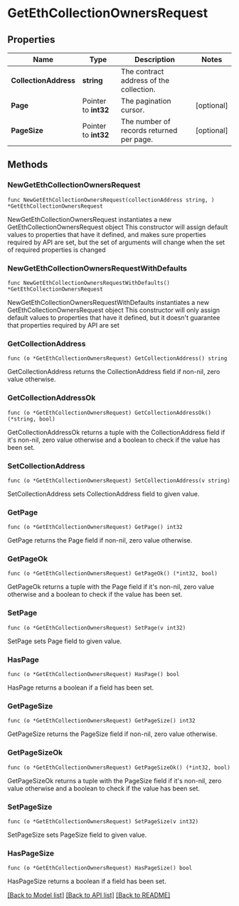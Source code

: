 # GetEthCollectionOwnersRequest

## Properties

Name | Type | Description | Notes
------------ | ------------- | ------------- | -------------
**CollectionAddress** | **string** | The contract address of the collection. | 
**Page** | Pointer to **int32** | The pagination cursor. | [optional] 
**PageSize** | Pointer to **int32** | The number of records returned per page. | [optional] 

## Methods

### NewGetEthCollectionOwnersRequest

`func NewGetEthCollectionOwnersRequest(collectionAddress string, ) *GetEthCollectionOwnersRequest`

NewGetEthCollectionOwnersRequest instantiates a new GetEthCollectionOwnersRequest object
This constructor will assign default values to properties that have it defined,
and makes sure properties required by API are set, but the set of arguments
will change when the set of required properties is changed

### NewGetEthCollectionOwnersRequestWithDefaults

`func NewGetEthCollectionOwnersRequestWithDefaults() *GetEthCollectionOwnersRequest`

NewGetEthCollectionOwnersRequestWithDefaults instantiates a new GetEthCollectionOwnersRequest object
This constructor will only assign default values to properties that have it defined,
but it doesn't guarantee that properties required by API are set

### GetCollectionAddress

`func (o *GetEthCollectionOwnersRequest) GetCollectionAddress() string`

GetCollectionAddress returns the CollectionAddress field if non-nil, zero value otherwise.

### GetCollectionAddressOk

`func (o *GetEthCollectionOwnersRequest) GetCollectionAddressOk() (*string, bool)`

GetCollectionAddressOk returns a tuple with the CollectionAddress field if it's non-nil, zero value otherwise
and a boolean to check if the value has been set.

### SetCollectionAddress

`func (o *GetEthCollectionOwnersRequest) SetCollectionAddress(v string)`

SetCollectionAddress sets CollectionAddress field to given value.


### GetPage

`func (o *GetEthCollectionOwnersRequest) GetPage() int32`

GetPage returns the Page field if non-nil, zero value otherwise.

### GetPageOk

`func (o *GetEthCollectionOwnersRequest) GetPageOk() (*int32, bool)`

GetPageOk returns a tuple with the Page field if it's non-nil, zero value otherwise
and a boolean to check if the value has been set.

### SetPage

`func (o *GetEthCollectionOwnersRequest) SetPage(v int32)`

SetPage sets Page field to given value.

### HasPage

`func (o *GetEthCollectionOwnersRequest) HasPage() bool`

HasPage returns a boolean if a field has been set.

### GetPageSize

`func (o *GetEthCollectionOwnersRequest) GetPageSize() int32`

GetPageSize returns the PageSize field if non-nil, zero value otherwise.

### GetPageSizeOk

`func (o *GetEthCollectionOwnersRequest) GetPageSizeOk() (*int32, bool)`

GetPageSizeOk returns a tuple with the PageSize field if it's non-nil, zero value otherwise
and a boolean to check if the value has been set.

### SetPageSize

`func (o *GetEthCollectionOwnersRequest) SetPageSize(v int32)`

SetPageSize sets PageSize field to given value.

### HasPageSize

`func (o *GetEthCollectionOwnersRequest) HasPageSize() bool`

HasPageSize returns a boolean if a field has been set.


[[Back to Model list]](../README.md#documentation-for-models) [[Back to API list]](../README.md#documentation-for-api-endpoints) [[Back to README]](../README.md)


